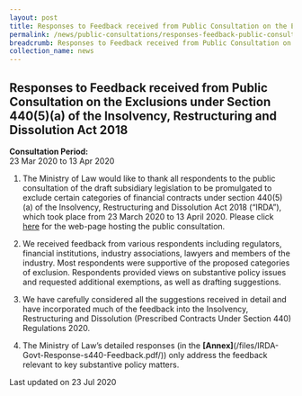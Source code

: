 ```yaml
---
layout: post
title: Responses to Feedback received from Public Consultation on the Exclusions under Section 440(5)(a) of the Insolvency, Restructuring and Dissolution Act 2018 
permalink: /news/public-consultations/responses-feedback-public-consultation-exclusions-s440-irda/
breadcrumb: Responses to Feedback received from Public Consultation on the Exclusions under Section 440(5)(a) of the Insolvency, Restructuring and Dissolution Act 2018 
collection_name: news
---
```

Responses to Feedback received from Public Consultation on the Exclusions under Section 440(5)(a) of the Insolvency, Restructuring and Dissolution Act 2018 
---

**Consultation Period:**  
23 Mar 2020 to 13 Apr 2020

1. The Ministry of Law would like to thank all respondents to the public consultation of the draft subsidiary legislation to be promulgated to exclude certain categories of financial contracts under section 440(5)(a) of the Insolvency, Restructuring and Dissolution Act 2018 (“IRDA”), which took place from 23 March 2020 to 13 April 2020. Please click [here](/news/public-consultations/public-consultation-on-section-440-of-insolvency-restructuring-dissolution-act/) for the web-page hosting the public consultation.

2. We received feedback from various respondents including regulators, financial institutions, industry associations, lawyers and members of the industry. Most respondents were supportive of the proposed categories of exclusion. Respondents provided views on substantive policy issues and requested additional exemptions, as well as drafting suggestions.

3. We have carefully considered all the suggestions received in detail and have incorporated much of the feedback into the Insolvency, Restructuring and Dissolution (Prescribed Contracts Under Section 440) Regulations 2020.

4. The Ministry of Law’s detailed responses (in the **[Annex]**(/files/IRDA-Govt-Response-s440-Feedback.pdf/)) only address the feedback relevant to key substantive policy matters.

<p class="right-side-updated">Last updated on 23 Jul 2020</p>
